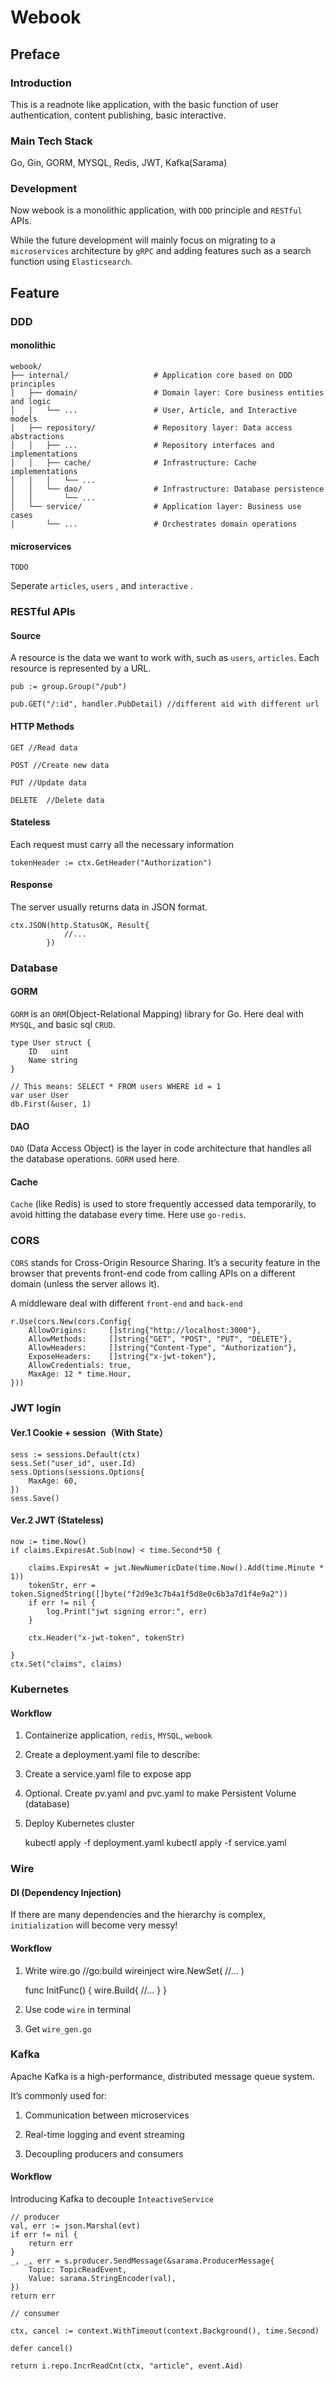 # Webook
## Preface

### Introduction
This is a readnote like application, with the basic function of user authentication, content publishing, basic interactive.

### Main Tech Stack
Go, Gin, GORM, MYSQL, Redis, JWT, Kafka(Sarama)

### Development
Now webook is a monolithic application, with `DDD` principle and `RESTful` APIs.

While the future development will mainly focus on migrating to a `microservices` architecture by `gRPC` and adding features such as a search function using `Elasticsearch`.

## Feature
### DDD
#### monolithic

    webook/
    ├── internal/                   # Application core based on DDD principles
    │   ├── domain/                 # Domain layer: Core business entities and logic
    │   │   └── ...                 # User, Article, and Interactive models
    │   ├── repository/             # Repository layer: Data access abstractions
    │   │   ├── ...                 # Repository interfaces and implementations
    │   │   ├── cache/              # Infrastructure: Cache implementations
    │   │   │   └── ...
    │   │   └── dao/                # Infrastructure: Database persistence
    │   │       └── ...
    │   └── service/                # Application layer: Business use cases
    │       └── ...                 # Orchestrates domain operations

#### microservices

`TODO`

Seperate `articles`, `users` , and `interactive` .

### RESTful APIs
#### Source
A resource is the data we want to work with, such as `users`, `articles`.
Each resource is represented by a URL.
    
    pub := group.Group("/pub")

	pub.GET("/:id", handler.PubDetail) //different aid with different url
#### HTTP Methods
    GET //Read data

    POST //Create new data

    PUT //Update data

    DELETE  //Delete data

#### Stateless
Each request must carry all the necessary information 

    tokenHeader := ctx.GetHeader("Authorization")


#### Response
The server usually returns data in JSON format.


    ctx.JSON(http.StatusOK, Result{
                //...
            })

### Database
#### GORM
`GORM` is an `ORM`(Object-Relational Mapping) library for Go. Here deal with `MYSQL`, and basic sql `CRUD`.

    type User struct {
        ID   uint
        Name string
    }

    // This means: SELECT * FROM users WHERE id = 1
    var user User
    db.First(&user, 1) 

#### DAO
`DAO` (Data Access Object) is the layer in code architecture that handles all the database operations. `GORM` used here.
#### Cache
`Cache` (like Redis) is used to store frequently accessed data temporarily, to avoid hitting the database every time. Here use `go-redis`.


### CORS

`CORS` stands for Cross-Origin Resource Sharing. It’s a security feature in the browser that prevents front-end code from calling APIs on a different domain (unless the server allows it).

A middleware deal with different `front-end` and `back-end`


    r.Use(cors.New(cors.Config{
        AllowOrigins:     []string{"http://localhost:3000"},
        AllowMethods:     []string{"GET", "POST", "PUT", "DELETE"},
        AllowHeaders:     []string{"Content-Type", "Authorization"},
        ExposeHeaders:    []string{"x-jwt-token"},
        AllowCredentials: true,
        MaxAge: 12 * time.Hour,
    }))


### JWT login
#### Ver.1 Cookie + session（With State）

	sess := sessions.Default(ctx)
	sess.Set("user_id", user.Id)
	sess.Options(sessions.Options{
		MaxAge: 60,
	})
	sess.Save()

#### Ver.2 JWT (Stateless)

    now := time.Now()
    if claims.ExpiresAt.Sub(now) < time.Second*50 {

        claims.ExpiresAt = jwt.NewNumericDate(time.Now().Add(time.Minute * 1))
        tokenStr, err = token.SignedString([]byte("f2d9e3c7b4a1f5d8e0c6b3a7d1f4e9a2"))
        if err != nil {
            log.Print("jwt signing error:", err)
        }

        ctx.Header("x-jwt-token", tokenStr)

    }
    ctx.Set("claims", claims)


### Kubernetes

#### Workflow
1. Containerize application, `redis`, `MYSQL`, `webook`

2. Create a deployment.yaml file to describe:

3. Create a service.yaml file to expose app 

4. Optional. Create pv.yaml and pvc.yaml to make Persistent Volume (database)

5. Deploy Kubernetes cluster

    kubectl apply -f deployment.yaml
    kubectl apply -f service.yaml


### Wire

#### DI (Dependency Injection)
If there are many dependencies and the hierarchy is complex, `initialization` will become very messy!


#### Workflow
1. Write wire.go
    //go:build wireinject
    wire.NewSet( 
        //...
    )

    func InitFunc() {
        wire.Build{
            //...
        }
    }

2. Use code `wire` in terminal
3. Get `wire_gen.go`

### Kafka

Apache Kafka is a high-performance, distributed message queue system.

It’s commonly used for:
1. Communication between microservices

2. Real-time logging and event streaming

3. Decoupling producers and consumers

#### Workflow

Introducing Kafka to decouple `InteactiveService`
```
// producer 
val, err := json.Marshal(evt)
if err != nil {
    return err
}
_, _, err = s.producer.SendMessage(&sarama.ProducerMessage{
    Topic: TopicReadEvent,
    Value: sarama.StringEncoder(val),
})
return err
```
```
// consumer

ctx, cancel := context.WithTimeout(context.Background(), time.Second)

defer cancel()

return i.repo.IncrReadCnt(ctx, "article", event.Aid)
```




